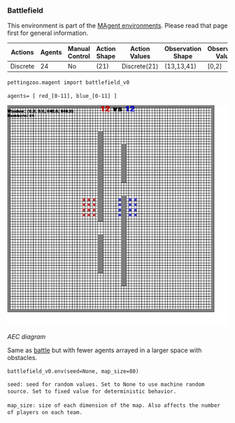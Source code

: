 
### Battlefield

This environment is part of the [MAgent environments](../magent.md). Please read that page first for general information.

| Actions  | Agents | Manual Control | Action Shape    | Action Values           | Observation Shape        | Observation Values |
|----------|--------|----------------|-----------------|-------------------------|--------------------------|--------------------|
| Discrete | 24     | No             | (21)         | Discrete(21)     | (13,13,41)             | [0,2]              |

`pettingzoo.magent import battlefield_v0`

`agents= [ red_[0-11], blue_[0-11] ]`

![](magent_battlefield.gif)

*AEC diagram*

Same as [battle](./battle.md) but with fewer agents arrayed in a larger space with obstacles. 

```
battlefield_v0.env(seed=None, map_size=80)
```

```
seed: seed for random values. Set to None to use machine random source. Set to fixed value for deterministic behavior.

map_size: size of each dimension of the map. Also affects the number of players on each team.
```
